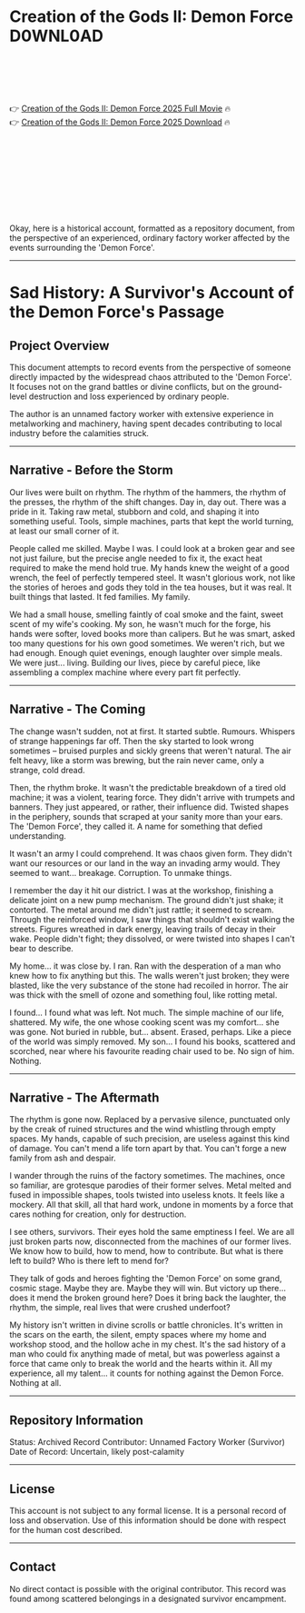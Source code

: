 # Creation of the Gods II: Demon Force D0WNL0AD

<br><br><br><br>


👉 <a href="https://Derek-erinurec1974.github.io/qmzhwaivhx/">Creation of the Gods II: Demon Force 2025 Full Movie</a> 🔥
<br>
👉 <a href="https://Derek-erinurec1974.github.io/qmzhwaivhx/">Creation of the Gods II: Demon Force 2025 Download</a> 🔥


<br><br><br><br><br><br><br><br>


Okay, here is a historical account, formatted as a repository document, from the perspective of an experienced, ordinary factory worker affected by the events surrounding the 'Demon Force'.

---

# Sad History: A Survivor's Account of the Demon Force's Passage

## Project Overview

This document attempts to record events from the perspective of someone directly impacted by the widespread chaos attributed to the 'Demon Force'. It focuses not on the grand battles or divine conflicts, but on the ground-level destruction and loss experienced by ordinary people.

The author is an unnamed factory worker with extensive experience in metalworking and machinery, having spent decades contributing to local industry before the calamities struck.

---

## Narrative - Before the Storm

Our lives were built on rhythm. The rhythm of the hammers, the rhythm of the presses, the rhythm of the shift changes. Day in, day out. There was a pride in it. Taking raw metal, stubborn and cold, and shaping it into something useful. Tools, simple machines, parts that kept the world turning, at least our small corner of it.

People called me skilled. Maybe I was. I could look at a broken gear and see not just failure, but the precise angle needed to fix it, the exact heat required to make the mend hold true. My hands knew the weight of a good wrench, the feel of perfectly tempered steel. It wasn't glorious work, not like the stories of heroes and gods they told in the tea houses, but it was real. It built things that lasted. It fed families. My family.

We had a small house, smelling faintly of coal smoke and the faint, sweet scent of my wife's cooking. My son, he wasn't much for the forge, his hands were softer, loved books more than calipers. But he was smart, asked too many questions for his own good sometimes. We weren't rich, but we had enough. Enough quiet evenings, enough laughter over simple meals. We were just... living. Building our lives, piece by careful piece, like assembling a complex machine where every part fit perfectly.

---

## Narrative - The Coming

The change wasn't sudden, not at first. It started subtle. Rumours. Whispers of strange happenings far off. Then the sky started to look wrong sometimes – bruised purples and sickly greens that weren't natural. The air felt heavy, like a storm was brewing, but the rain never came, only a strange, cold dread.

Then, the rhythm broke. It wasn't the predictable breakdown of a tired old machine; it was a violent, tearing force. They didn't arrive with trumpets and banners. They just appeared, or rather, their influence did. Twisted shapes in the periphery, sounds that scraped at your sanity more than your ears. The 'Demon Force', they called it. A name for something that defied understanding.

It wasn't an army I could comprehend. It was chaos given form. They didn't want our resources or our land in the way an invading army would. They seemed to want... breakage. Corruption. To unmake things.

I remember the day it hit our district. I was at the workshop, finishing a delicate joint on a new pump mechanism. The ground didn't just shake; it contorted. The metal around me didn't just rattle; it seemed to scream. Through the reinforced window, I saw things that shouldn't exist walking the streets. Figures wreathed in dark energy, leaving trails of decay in their wake. People didn't fight; they dissolved, or were twisted into shapes I can't bear to describe.

My home... it was close by. I ran. Ran with the desperation of a man who knew how to fix anything but this. The walls weren't just broken; they were blasted, like the very substance of the stone had recoiled in horror. The air was thick with the smell of ozone and something foul, like rotting metal.

I found... I found what was left. Not much. The simple machine of our life, shattered. My wife, the one whose cooking scent was my comfort... she was gone. Not buried in rubble, but... absent. Erased, perhaps. Like a piece of the world was simply removed. My son... I found his books, scattered and scorched, near where his favourite reading chair used to be. No sign of him. Nothing.

---

## Narrative - The Aftermath

The rhythm is gone now. Replaced by a pervasive silence, punctuated only by the creak of ruined structures and the wind whistling through empty spaces. My hands, capable of such precision, are useless against this kind of damage. You can't mend a life torn apart by that. You can't forge a new family from ash and despair.

I wander through the ruins of the factory sometimes. The machines, once so familiar, are grotesque parodies of their former selves. Metal melted and fused in impossible shapes, tools twisted into useless knots. It feels like a mockery. All that skill, all that hard work, undone in moments by a force that cares nothing for creation, only for destruction.

I see others, survivors. Their eyes hold the same emptiness I feel. We are all just broken parts now, disconnected from the machines of our former lives. We know how to build, how to mend, how to contribute. But what is there left to build? Who is there left to mend for?

They talk of gods and heroes fighting the 'Demon Force' on some grand, cosmic stage. Maybe they are. Maybe they will win. But victory up there... does it mend the broken ground here? Does it bring back the laughter, the rhythm, the simple, real lives that were crushed underfoot?

My history isn't written in divine scrolls or battle chronicles. It's written in the scars on the earth, the silent, empty spaces where my home and workshop stood, and the hollow ache in my chest. It's the sad history of a man who could fix anything made of metal, but was powerless against a force that came only to break the world and the hearts within it. All my experience, all my talent... it counts for nothing against the Demon Force. Nothing at all.

---

## Repository Information

   Status: Archived Record
   Contributor: Unnamed Factory Worker (Survivor)
   Date of Record: Uncertain, likely post-calamity

---

## License

This account is not subject to any formal license. It is a personal record of loss and observation. Use of this information should be done with respect for the human cost described.

---

## Contact

No direct contact is possible with the original contributor. This record was found among scattered belongings in a designated survivor encampment.

